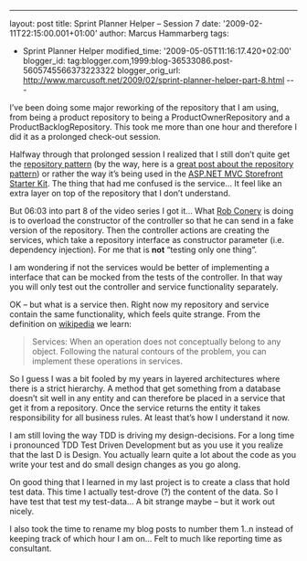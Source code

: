 ---
layout: post
title: Sprint Planner Helper – Session 7
date: '2009-02-11T22:15:00.001+01:00'
author: Marcus Hammarberg
tags:
  - Sprint Planner Helper
modified_time: '2009-05-05T11:16:17.420+02:00'
blogger_id: tag:blogger.com,1999:blog-36533086.post-5605745566373223322
blogger_orig_url: http://www.marcusoft.net/2009/02/sprint-planner-helper-part-8.html ---

I’ve been doing some major reworking of the repository that I am using,
from being a product repository to being a ProductOwnerRepository and a
ProductBacklogRepository. This took me more than one hour and therefore
I did it as a prolonged check-out session.

Halfway through that prolonged session I realized that I still don’t
quite get the
<a href="http://martinfowler.com/eaaCatalog/repository.html"
target="_blank">repository pattern</a> (by the way, here is a [great
post about the repository
pattern](http://blogs.hibernatingrhinos.com/nhibernate/archive/2008/10/08/the-repository-pattern.aspx))
or rather the way it’s being used in the
<a href="http://www.asp.net/learn/mvc-videos/#MVCStorefrontStarterKit"
target="_blank">ASP.NET MVC Storefront Starter Kit</a>. The thing that
had me confused is the service… It feel like an extra layer on top of
the repository that I don’t understand.

But 06:03 into part 8 of the video series I got it… What [Rob
Conery](http://blog.wekeroad.com/) is doing is to overload the
constructor of the controller so that he can send in a fake version of
the repository. Then the controller actions are creating the services,
which take a repository interface as constructor parameter (i.e.
dependency injection). For me that is **not** “testing only one thing”.

I am wondering if not the services would be better of implementing a
interface that can be mocked from the tests of the controller. In that
way you will only test out the controller and service functionality
separately.

OK – but what is a service then. Right now my repository and service
contain the same functionality, which feels quite strange. From the
definition on
[wikipedia](http://en.wikipedia.org/wiki/Domain-driven_design) we learn:

> Services: When an operation does not conceptually belong to any
> object. Following the natural contours of the problem, you can
> implement these operations in services.

So I guess I was a bit fooled by my years in layered architectures where
there is a strict hierarchy. A method that get something from a database
doesn’t sit well in any entity and can therefore be placed in a service
that get it from a repository. Once the service returns the entity it
takes responsibility for all business rules. At least that’s how I
understand it now.

I am still loving the way TDD is driving my design-decisions. For a long
time i pronounced TDD Test Driven Development but as you use it you
realize that the last D is Design. You actually learn quite a lot about
the code as you write your test and do small design changes as you go
along.

On good thing that I learned in my last project is to create a class
that hold test data. This time I actually test-drove (?) the content of
the data. So I have test that test my test-data… A bit strange maybe –
but it work out nicely.

I also took the time to rename my blog posts to number them 1..n instead
of keeping track of which hour I am on… Felt to much like reporting time
as consultant.
